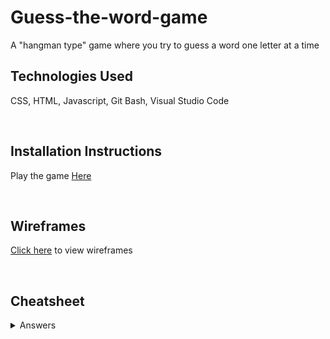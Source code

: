 # Guess-the-word-game

A "hangman type" game where you try to guess a word one letter at a time

## Technologies Used


CSS, HTML, Javascript, Git Bash, Visual Studio Code

<br>

## Installation Instructions 


Play the game [Here](https://grabberkaibutsu.github.io/Guess-the-word-game/)

<br>

## Wireframes 


[Click here](https://media.git.generalassemb.ly/user/51620/files/f5dfe6d2-0fe9-44a3-9bca-0a7bc1b0be75) to view wireframes

<br>

## Cheatsheet


<details>
  <summary>Answers</summary>

  ```
  deer, javascript, coding, mammals, case, county,  birthday, credit, strange, project,
sentence, else, winter, vital, butterfly, horror, mandela, skies, clear, movie, 
alternate.
  ```
</details>

<br>